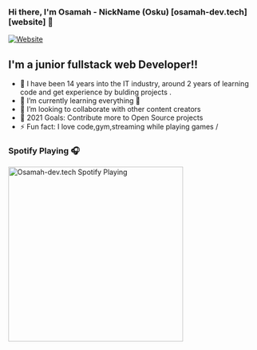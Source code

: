 ### Hi there, I'm Osamah - NickName (Osku) [osamah-dev.tech][website] 👋

[![Website](https://img.shields.io/website?label=osamah-dev.tech&style=for-the-badge&url=https%3A%2F%2Fosamah-dev.tech)](https://osamah-dev.tech)


## I'm a junior fullstack web Developer!!

- 🔭 I have been 14 years into the IT industry, around 2 years of learning code  and get experience by bulding projects .
- 🌱 I’m currently learning everything 🤣
- 👯 I’m looking to collaborate with other content creators
- 🥅 2021 Goals: Contribute more to Open Source projects
- ⚡ Fun fact: I love code,gym,streaming while playing games /

### Spotify Playing 🎧

[<img src="https://open.spotify.com/track/0q1YL8hfWM3knO1s0gdRKs?si=fecc2011adec4cb3" alt="Osamah-dev.tech Spotify Playing" width="350" />](https://open.spotify.com/track/3LlmKSHR3Rs0Y3KHQLAYDk?si=a6723ea3602d483c)

